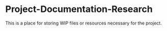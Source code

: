 # Project-Documentation-Research
This is a place for storing WIP files or resources necessary for the project.
